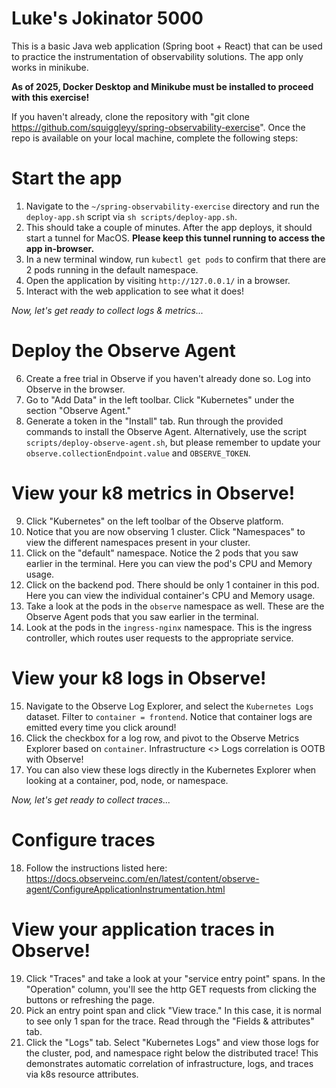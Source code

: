 # Luke's Jokinator 5000
This is a basic Java web application (Spring boot + React) that can be used to practice the instrumentation of observability solutions. The app only works in minikube.

**As of 2025, Docker Desktop and Minikube must be installed to proceed with this exercise!**

If you haven't already, clone the repository with "git clone https://github.com/squiggleyy/spring-observability-exercise". Once the repo is available on your local machine, complete the following steps:

# Start the app
1. Navigate to the `~/spring-observability-exercise` directory and run the `deploy-app.sh` script via `sh scripts/deploy-app.sh`.
2. This should take a couple of minutes. After the app deploys, it should start a tunnel for MacOS. **Please keep this tunnel running to access the app in-browser.**
3. In a new terminal window, run `kubectl get pods` to confirm that there are 2 pods running in the default namespace.
4. Open the application by visiting `http://127.0.0.1/` in a browser.
5. Interact with the web application to see what it does!

*Now, let's get ready to collect logs & metrics...*

# Deploy the Observe Agent
6. Create a free trial in Observe if you haven't already done so. Log into Observe in the browser.
7. Go to "Add Data" in the left toolbar. Click "Kubernetes" under the section "Observe Agent."
8. Generate a token in the "Install" tab. Run through the provided commands to install the Observe Agent. Alternatively, use the script `scripts/deploy-observe-agent.sh`, but please remember to update your `observe.collectionEndpoint.value` and `OBSERVE_TOKEN`.

# View your k8 metrics in Observe!
9. Click "Kubernetes" on the left toolbar of the Observe platform.
10. Notice that you are now observing 1 cluster. Click "Namespaces" to view the different namespaces present in your cluster.
11. Click on the "default" namespace. Notice the 2 pods that you saw earlier in the terminal. Here you can view the pod's CPU and Memory usage.
12. Click on the backend pod. There should be only 1 container in this pod. Here you can view the individual container's CPU and Memory usage.
13. Take a look at the pods in the `observe` namespace as well. These are the Observe Agent pods that you saw earlier in the terminal.
14. Look at the pods in the `ingress-nginx` namespace. This is the ingress controller, which routes user requests to the appropriate service.

# View your k8 logs in Observe!
15. Navigate to the Observe Log Explorer, and select the `Kubernetes Logs` dataset. Filter to `container = frontend`. Notice that container logs are emitted every time you click around!
16. Click the checkbox for a log row, and pivot to the Observe Metrics Explorer based on `container`. Infrastructure <> Logs correlation is OOTB with Observe!
17. You can also view these logs directly in the Kubernetes Explorer when looking at a container, pod, node, or namespace.

*Now, let's get ready to collect traces...*

# Configure traces
18. Follow the instructions listed here: https://docs.observeinc.com/en/latest/content/observe-agent/ConfigureApplicationInstrumentation.html

# View your application traces in Observe!
19. Click "Traces" and take a look at your "service entry point" spans. In the "Operation" column, you'll see the http GET requests from clicking the buttons or refreshing the page.
20. Pick an entry point span and click "View trace." In this case, it is normal to see only 1 span for the trace. Read through the "Fields & attributes" tab.
21. Click the "Logs" tab. Select "Kubernetes Logs" and view those logs for the cluster, pod, and namespace right below the distributed trace! This demonstrates automatic correlation of infrastructure, logs, and traces via k8s resource attributes.